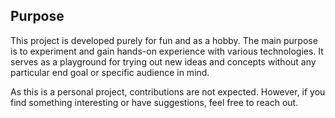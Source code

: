 ## Purpose

This project is developed purely for fun and as a hobby.
The main purpose is to experiment and gain hands-on experience with various technologies. It serves as a playground for trying out new ideas and concepts without any particular end goal or specific audience in mind.

As this is a personal project, contributions are not expected. However, if you find something interesting or have suggestions, feel free to reach out.
